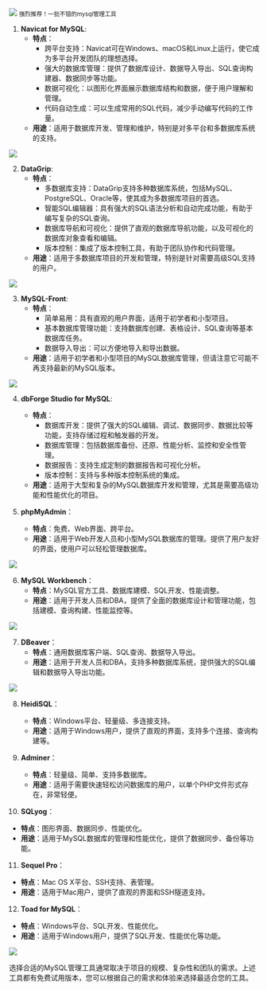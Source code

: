 <img src="/assets/image/230911-mysql管理工具-1.png" style="max-width: 70%; height: auto;">
<small>强烈推荐！一批不错的mysql管理工具</small>




1. **Navicat for MySQL**:
   - **特点**：
     - 跨平台支持：Navicat可在Windows、macOS和Linux上运行，使它成为多平台开发团队的理想选择。
     - 强大的数据库管理：提供了数据库设计、数据导入导出、SQL查询构建器、数据同步等功能。
     - 数据可视化：以图形化界面展示数据库结构和数据，便于用户理解和管理。
     - 代码自动生成：可以生成常用的SQL代码，减少手动编写代码的工作量。
   - **用途**：适用于数据库开发、管理和维护，特别是对多平台和多数据库系统的支持。
   
   
![](/assets/image/230911-mysql管理工具-1.png)


2. **DataGrip**:
   - **特点**：
     - 多数据库支持：DataGrip支持多种数据库系统，包括MySQL、PostgreSQL、Oracle等，使其成为多数据库项目的首选。
     - 智能SQL编辑器：具有强大的SQL语法分析和自动完成功能，有助于编写复杂的SQL查询。
     - 数据库导航和可视化：提供了直观的数据库导航功能，以及可视化的数据库对象查看和编辑。
     - 版本控制：集成了版本控制工具，有助于团队协作和代码管理。
   - **用途**：适用于多数据库项目的开发和管理，特别是针对需要高级SQL支持的用户。
   
   
![](/assets/image/230911-mysql管理工具-2.png)


3. **MySQL-Front**:
   - **特点**：
     - 简单易用：具有直观的用户界面，适用于初学者和小型项目。
     - 基本数据库管理功能：支持数据库创建、表格设计、SQL查询等基本数据库任务。
     - 数据导入导出：可以方便地导入和导出数据。
   - **用途**：适用于初学者和小型项目的MySQL数据库管理，但请注意它可能不再支持最新的MySQL版本。
   
   
![](/assets/image/230911-mysql管理工具-3.png)


4. **dbForge Studio for MySQL**:
   - **特点**：
     - 数据库开发：提供了强大的SQL编辑、调试、数据同步、数据比较等功能，支持存储过程和触发器的开发。
     - 数据库管理：包括数据库备份、还原、性能分析、监控和安全性管理。
     - 数据报告：支持生成定制的数据报告和可视化分析。
     - 版本控制：支持与多种版本控制系统的集成。
   - **用途**：适用于大型和复杂的MySQL数据库开发和管理，尤其是需要高级功能和性能优化的项目。



5. **phpMyAdmin**：
   - **特点**：免费、Web界面、跨平台。
   - **用途**：适用于Web开发人员和小型MySQL数据库的管理。提供了用户友好的界面，使用户可以轻松管理数据库。
   

![](/assets/image/230911-mysql管理工具-4.png)

6. **MySQL Workbench**：
   - **特点**：MySQL官方工具、数据库建模、SQL开发、性能调整。
   - **用途**：适用于开发人员和DBA，提供了全面的数据库设计和管理功能，包括建模、查询构建、性能监控等。

![](/assets/image/230911-mysql管理工具-5.png)


7. **DBeaver**：
   - **特点**：通用数据库客户端、SQL查询、数据导入导出。
   - **用途**：适用于开发人员和DBA，支持多种数据库系统，提供强大的SQL编辑和数据导入导出功能。
   
![](/assets/image/230911-mysql管理工具-6.png)


8. **HeidiSQL**：
   - **特点**：Windows平台、轻量级、多连接支持。
   - **用途**：适用于Windows用户，提供了直观的界面，支持多个连接、查询构建等。

9. **Adminer**：
   - **特点**：轻量级、简单、支持多数据库。
   - **用途**：适用于需要快速轻松访问数据库的用户，以单个PHP文件形式存在，非常轻便。

10. **SQLyog**：
   - **特点**：图形界面、数据同步、性能优化。
   - **用途**：适用于MySQL数据库的管理和性能优化，提供了数据同步、备份等功能。

11. **Sequel Pro**：
   - **特点**：Mac OS X平台、SSH支持、表管理。
   - **用途**：适用于Mac用户，提供了直观的界面和SSH隧道支持。

12. **Toad for MySQL**：
   - **特点**：Windows平台、SQL开发、性能优化。
   - **用途**：适用于Windows用户，提供了SQL开发、性能优化等功能。

![](/assets/image/230911-mysql管理工具-7.png)



选择合适的MySQL管理工具通常取决于项目的规模、复杂性和团队的需求。上述工具都有免费试用版本，您可以根据自己的需求和体验来选择最适合您的工具。